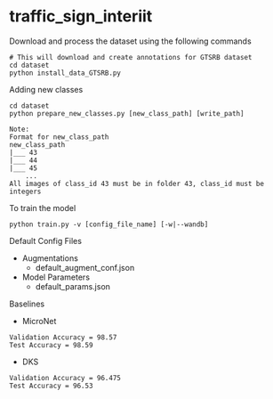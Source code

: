 # traffic_sign_interiit

Download and process the dataset using the following commands
```
# This will download and create annotations for GTSRB dataset
cd dataset
python install_data_GTSRB.py
```

Adding new classes 
```
cd dataset
python prepare_new_classes.py [new_class_path] [write_path]

Note:
Format for new_class_path
new_class_path
|___ 43
|___ 44
|___ 45
    ...
All images of class_id 43 must be in folder 43, class_id must be integers
```

To train the model
```
python train.py -v [config_file_name] [-w|--wandb]
```

Default Config Files

- Augmentations
  - default_augment_conf.json
- Model Parameters
  - default_params.json

Baselines

- MicroNet
```
Validation Accuracy = 98.57
Test Accuracy = 98.59
```

- DKS
```
Validation Accuracy = 96.475
Test Accuracy = 96.53
```